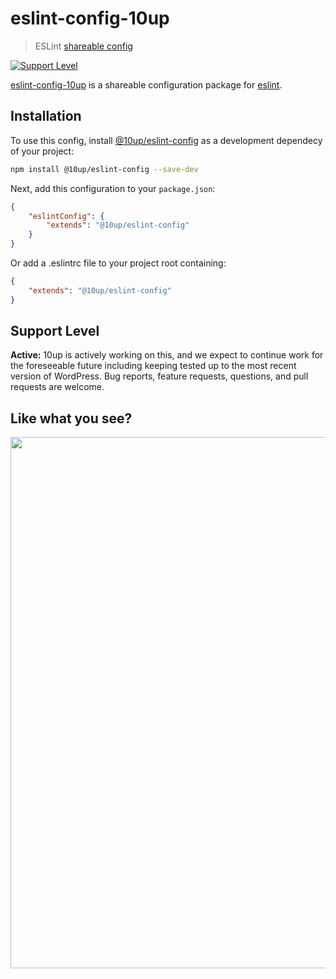# eslint-config-10up

> ESLint [shareable config](https://github.com/10up/eslint-config)

[![Support Level](https://img.shields.io/badge/support-active-green.svg)](#support-level)

[eslint-config-10up](https://github.com/10up/eslint-config) is a shareable configuration package for [eslint](http://eslint.org).

## Installation

To use this config, install [@10up/eslint-config](https://github.com/10up/eslint-config) as a development dependecy of your project:

```sh
npm install @10up/eslint-config --save-dev
```

Next, add this configuration to your `package.json`:

```json
{
    "eslintConfig": {
        "extends": "@10up/eslint-config"
    }
}
```

Or add a .eslintrc file to your project root containing: 
```json
{
    "extends": "@10up/eslint-config"
}
```

## Support Level

**Active:** 10up is actively working on this, and we expect to continue work for the foreseeable future including keeping tested up to the most recent version of WordPress.  Bug reports, feature requests, questions, and pull requests are welcome.

## Like what you see?

<a href="http://10up.com/contact/"><img src="https://10updotcom-wpengine.s3.amazonaws.com/uploads/2016/10/10up-Github-Banner.png" width="850"></a>
